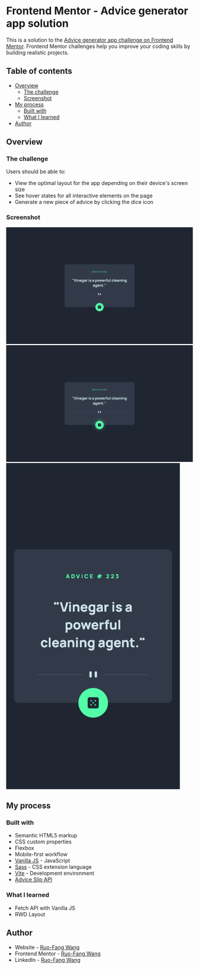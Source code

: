 # Frontend Mentor - Advice generator app solution

This is a solution to the [Advice generator app challenge on Frontend Mentor](https://www.frontendmentor.io/challenges/advice-generator-app-QdUG-13db). Frontend Mentor challenges help you improve your coding skills by building realistic projects.

## Table of contents

- [Overview](#overview)
  - [The challenge](#the-challenge)
  - [Screenshot](#screenshot)
- [My process](#my-process)
  - [Built with](#built-with)
  - [What I learned](#what-i-learned)
- [Author](#author)

## Overview

### The challenge

Users should be able to:

- View the optimal layout for the app depending on their device's screen size
- See hover states for all interactive elements on the page
- Generate a new piece of advice by clicking the dice icon

### Screenshot

![Advice-desktop](./screenshots/advice-desktop-1440x900.png)
![Active advice-desktop](./screenshots/active-advice-desktop-1440x900.png)
![Advice-Mobile](./screenshots/advice-mobile-375x704.png)


## My process

### Built with

- Semantic HTML5 markup
- CSS custom properties
- Flexbox
- Mobile-first workflow
- [Vanilla JS](http://vanilla-js.com/) - JavaScript
- [Sass](https://sass-lang.com/) - CSS extension language
- [Vite](https://vitejs.dev/) - Development environment
- [Advice Slip API](https://api.adviceslip.com)

### What I learned

- Fetch API with Vanilla JS
- RWD Layout

## Author

- Website - [Ruo-Fang Wang](https://wang0857.github.io/myWebPortfolios/)
- Frontend Mentor - [Ruo-Fang Wang](https://www.frontendmentor.io/profile/wang0857)
- LinkedIn - [Ruo-Fang Wang](https://ca.linkedin.com/in/ruo-fang-wang-550269226)

